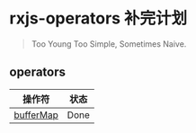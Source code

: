 # rxjs-operators 补完计划

> Too Young Too Simple, Sometimes Naive.

## operators

操作符    | 状态
-------   |-----
[bufferMap](./src/bufferMap/READMD.md) | Done

